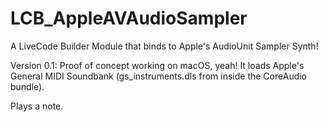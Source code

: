 # LCB_AppleAVAudioSampler
A LiveCode Builder Module that binds to Apple's AudioUnit Sampler Synth!

Version 0.1:
Proof of concept working on macOS, yeah!
It loads Apple's General MIDI Soundbank (gs_instruments.dls from inside the CoreAudio bundle).

Plays a note.
